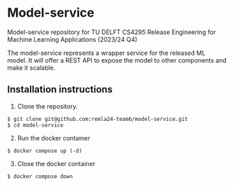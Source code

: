 # Model-service

Model-service repository for TU DELFT CS4295 Release Engineering for Machine Learning Applications (2023/24 Q4)

The model-service represents a wrapper service for the released ML model. It will offer a REST API
to expose the model to other components and make it scalable.

## Installation instructions

1. Clone the repository.

```
$ git clone git@github.com:remla24-team6/model-service.git
$ cd model-service
```

2. Run the docker container

```
$ docker compose up (-d)
```

3. Close the docker container

```
$ docker compose down
```
